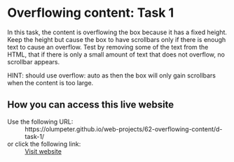 # Overflowing content: Task 1

In this task, the content is overflowing the box because it has a fixed height. Keep the height but cause the box to have scrollbars only if there is enough text to cause an overflow. Test by removing some of the text from the HTML, that if there is only a small amount of text that does not overflow, no scrollbar appears.
    
HINT: should use overflow: auto as then the box will only gain scrollbars when the content is too large.

## How you can access this live website

<dl>
  Use the following URL:
  <dd>
    https://olumpeter.github.io/web-projects/62-overflowing-content/d-task-1/
  </dd>
  or click the following link:
  <dd>
    <a href="https://olumpeter.github.io/web-projects/62-overflowing-content/d-task-1/">Visit website</a>
  </dd>
</dl>


